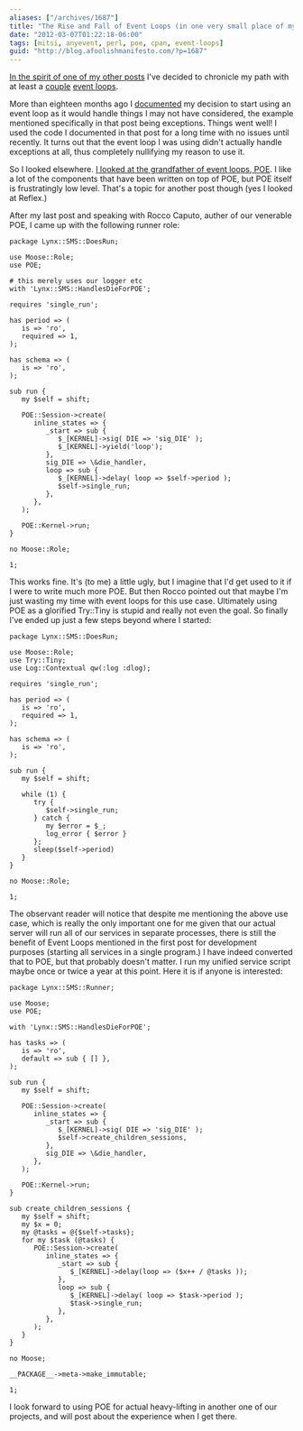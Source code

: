 ```yaml
---
aliases: ["/archives/1687"]
title: "The Rise and Fall of Event Loops (in one very small place of my code)"
date: "2012-03-07T01:22:18-06:00"
tags: [mitsi, anyevent, perl, poe, cpan, event-loops]
guid: "http://blog.afoolishmanifesto.com/?p=1687"
---
```

[In the spirit of one of my other posts](/archives/1303) I've decided to
chronicle my path with at least a [couple](https://metacpan.org/module/AnyEvent)
[event loops](https://metacpan.org/module/POE).

More than eighteen months ago I [documented](/archives/1525) my decision to
start using an event loop as it would handle things I may not have considered,
the example mentioned specifically in that post being exceptions. Things went
well! I used the code I documented in that post for a long time with no issues
until recently. It turns out that the event loop I was using didn't actually
handle exceptions at all, thus completely nullifying my reason to use it.

So I looked elsewhere. [I looked at the grandfather of event loops,
POE](/archives/1682). I like a lot of the components that have been written on
top of POE, but POE itself is frustratingly low level. That's a topic for
another post though (yes I looked at Reflex.)

After my last post and speaking with Rocco Caputo, auther of our venerable POE,
I came up with the following runner role:

    package Lynx::SMS::DoesRun;

    use Moose::Role;
    use POE;

    # this merely uses our logger etc
    with 'Lynx::SMS::HandlesDieForPOE';

    requires 'single_run';

    has period => (
       is => 'ro',
       required => 1,
    );

    has schema => (
       is => 'ro',
    );

    sub run {
       my $self = shift;

       POE::Session->create(
          inline_states => {
             _start => sub {
                $_[KERNEL]->sig( DIE => 'sig_DIE' );
                $_[KERNEL]->yield('loop');
             },
             sig_DIE => \&die_handler,
             loop => sub {
                $_[KERNEL]->delay( loop => $self->period );
                $self->single_run;
             },
          },
       );

       POE::Kernel->run;
    }

    no Moose::Role;

    1;

This works fine. It's (to me) a little ugly, but I imagine that I'd get used to
it if I were to write much more POE. But then Rocco pointed out that maybe I'm
just wasting my time with event loops for this use case. Ultimately using POE as
a glorified Try::Tiny is stupid and really not even the goal. So finally I've
ended up just a few steps beyond where I started:

    package Lynx::SMS::DoesRun;

    use Moose::Role;
    use Try::Tiny;
    use Log::Contextual qw(:log :dlog);

    requires 'single_run';

    has period => (
       is => 'ro',
       required => 1,
    );

    has schema => (
       is => 'ro',
    );

    sub run {
       my $self = shift;

       while (1) {
          try {
             $self->single_run;
          } catch {
             my $error = $_;
             log_error { $error }
          };
          sleep($self->period)
       }
    }

    no Moose::Role;

    1;

The observant reader will notice that despite me mentioning the above use case,
which is really the only important one for me given that our actual server will
run all of our services in separate processes, there is still the benefit of
Event Loops mentioned in the first post for development purposes (starting all
services in a single program.) I have indeed converted that to POE, but that
probably doesn't matter. I run my unified service script maybe once or twice a
year at this point. Here it is if anyone is interested:

    package Lynx::SMS::Runner;

    use Moose;
    use POE;

    with 'Lynx::SMS::HandlesDieForPOE';

    has tasks => (
       is => 'ro',
       default => sub { [] },
    );

    sub run {
       my $self = shift;

       POE::Session->create(
          inline_states => {
             _start => sub {
                $_[KERNEL]->sig( DIE => 'sig_DIE' );
                $self->create_children_sessions,
             },
             sig_DIE => \&die_handler,
          },
       );

       POE::Kernel->run;
    }

    sub create_children_sessions {
       my $self = shift;
       my $x = 0;
       my @tasks = @{$self->tasks};
       for my $task (@tasks) {
          POE::Session->create(
             inline_states => {
                _start => sub {
                   $_[KERNEL]->delay(loop => ($x++ / @tasks ));
                },
                loop => sub {
                   $_[KERNEL]->delay( loop => $task->period );
                   $task->single_run;
                },
             },
          );
       }
    }

    no Moose;

    __PACKAGE__->meta->make_immutable;

    1;

I look forward to using POE for actual heavy-lifting in another one of our
projects, and will post about the experience when I get there.

